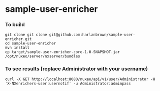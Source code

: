 # sample-user-enricher

### To build

```
git clone git clone git@github.com:harlanbrown/sample-user-enricher.git
cd sample-user-enricher
mvn install
cp target/sample-user-enricher-core-1.0-SNAPSHOT.jar /opt/nuxeo/server/nxserver/bundles
```

### To see results (replace Administrator with your username)

```
curl -X GET http://localhost:8080/nuxeo/api/v1/user/Administrator -H 'X-NXenrichers-user:usernotif' -u Administrator:adminpass
```
